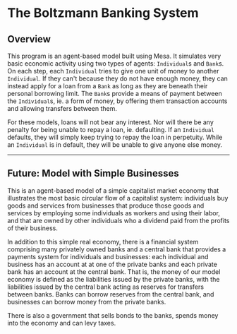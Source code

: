 # The Boltzmann Banking System

## Overview

This program is an agent-based model built using Mesa. It simulates very basic economic activity using two types of agents: `Individual`s and `Bank`s. On each step, each `Individual` tries to give one unit of money to another `Individual`. If they can't because they do not have enough money, they can instead apply for a loan from a `Bank` as long as they are beneath their personal borrowing limit. The `Bank`s provide a means of payment between the `Individual`s, ie. a form of money, by offering them transaction accounts and allowing transfers between them.

For these models, loans will not bear any interest. Nor will there be any penalty for being unable to repay a loan, ie. defaulting. If an `Individual` defaults, they will simply keep trying to repay the loan in perpetuity. While an `Individual` is in default, they will be unable to give anyone else money.

---

## Future: Model with Simple Businesses

This is an agent-based model of a simple capitalist market economy that illustrates the most basic circular flow of a capitalist system: individuals buy goods and services from businesses that produce those goods and services by employing some individuals as workers and using their labor, and that are owned by other individuals who a dividend paid from the profits of their business.

In addition to this simple real economy, there is a financial system comprising many privately owned banks and a central bank that provides a payments system for individuals and businesses: each individual and business has an account at at one of the private banks and each private bank has an account at the central bank. That is, the money of our model economy is defined as the liabilities issued by the private banks, with the liabilities issued by the central bank acting as reserves for transfers between banks. Banks can borrow reserves from the central bank, and businesses can borrow money from the private banks.

There is also a government that sells bonds to the banks, spends money into the economy and can levy taxes.
